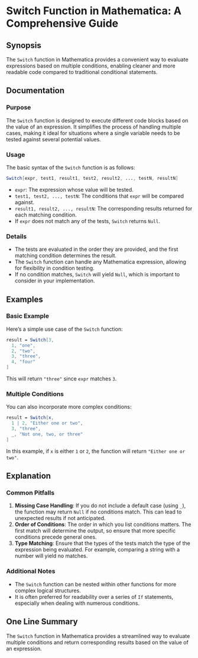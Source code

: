 <!--
Meta Description: # Switch Function in Mathematica: A Comprehensive Guide ## Synopsis The `Switch` function in Mathematica provides a convenient way to evaluate express...
Meta Keywords: switch, function, conditions, mathematica, will
-->

# Switch Function in Mathematica: A Comprehensive Guide

## Synopsis
The `Switch` function in Mathematica provides a convenient way to evaluate expressions based on multiple conditions, enabling cleaner and more readable code compared to traditional conditional statements.

## Documentation
### Purpose
The `Switch` function is designed to execute different code blocks based on the value of an expression. It simplifies the process of handling multiple cases, making it ideal for situations where a single variable needs to be tested against several potential values.

### Usage
The basic syntax of the `Switch` function is as follows:

```mathematica
Switch[expr, test1, result1, test2, result2, ..., testN, resultN]
```

- `expr`: The expression whose value will be tested.
- `test1, test2, ..., testN`: The conditions that `expr` will be compared against.
- `result1, result2, ..., resultN`: The corresponding results returned for each matching condition.
- If `expr` does not match any of the tests, `Switch` returns `Null`.

### Details
- The tests are evaluated in the order they are provided, and the first matching condition determines the result.
- The `Switch` function can handle any Mathematica expression, allowing for flexibility in condition testing.
- If no condition matches, `Switch` will yield `Null`, which is important to consider in your implementation.

## Examples
### Basic Example
Here’s a simple use case of the `Switch` function:

```mathematica
result = Switch[3, 
  1, "one", 
  2, "two", 
  3, "three", 
  4, "four"
]
```
This will return `"three"` since `expr` matches `3`.

### Multiple Conditions
You can also incorporate more complex conditions:

```mathematica
result = Switch[x, 
  1 | 2, "Either one or two", 
  3, "three", 
  _, "Not one, two, or three"
]
```
In this example, if `x` is either `1` or `2`, the function will return `"Either one or two"`.

## Explanation
### Common Pitfalls
1. **Missing Case Handling**: If you do not include a default case (using `_`), the function may return `Null` if no conditions match. This can lead to unexpected results if not anticipated.
2. **Order of Conditions**: The order in which you list conditions matters. The first match will determine the output, so ensure that more specific conditions precede general ones.
3. **Type Matching**: Ensure that the types of the tests match the type of the expression being evaluated. For example, comparing a string with a number will yield no matches.

### Additional Notes
- The `Switch` function can be nested within other functions for more complex logical structures.
- It is often preferred for readability over a series of `If` statements, especially when dealing with numerous conditions.

## One Line Summary
The `Switch` function in Mathematica provides a streamlined way to evaluate multiple conditions and return corresponding results based on the value of an expression.